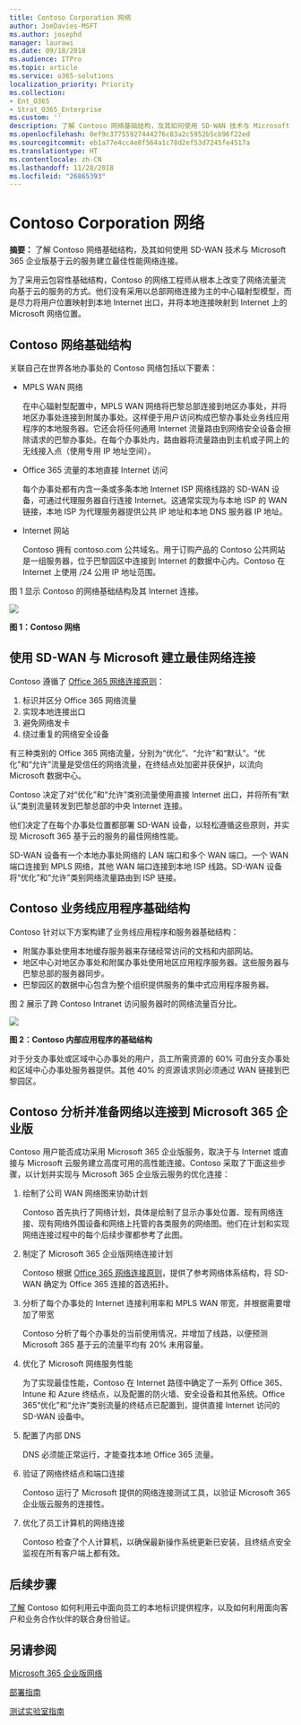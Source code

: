 ```yaml
---
title: Contoso Corporation 网络
author: JoeDavies-MSFT
ms.author: josephd
manager: laurawi
ms.date: 09/18/2018
ms.audience: ITPro
ms.topic: article
ms.service: o365-solutions
localization_priority: Priority
ms.collection:
- Ent_O365
- Strat_O365_Enterprise
ms.custom: ''
description: 了解 Contoso 网络基础结构，及其如何使用 SD-WAN 技术与 Microsoft 365 企业版基于云的服务建立最佳性能网络连接。
ms.openlocfilehash: 0ef9c37755927444276c83a2c5952b5cb96f22ed
ms.sourcegitcommit: eb1a77e4cc4e8f564a1c78d2ef53d7245fe4517a
ms.translationtype: HT
ms.contentlocale: zh-CN
ms.lasthandoff: 11/28/2018
ms.locfileid: "26865393"
---
```

# <a name="networking-for-the-contoso-corporation"></a>Contoso Corporation 网络

**摘要：** 了解 Contoso 网络基础结构，及其如何使用 SD-WAN 技术与 Microsoft 365 企业版基于云的服务建立最佳性能网络连接。

为了采用云包容性基础结构，Contoso 的网络工程师从根本上改变了网络流量流向基于云的服务的方式。他们没有采用以总部网络连接为主的中心辐射型模型，而是尽力将用户位置映射到本地 Internet 出口，并将本地连接映射到 Internet 上的 Microsoft 网络位置。

## <a name="contosos-networking-infrastructure"></a>Contoso 网络基础结构

关联自己在世界各地办事处的 Contoso 网络包括以下要素：

- MPLS WAN 网络

  在中心辐射型配置中，MPLS WAN 网络将巴黎总部连接到地区办事处，并将地区办事处连接到附属办事处。这样便于用户访问构成巴黎办事处业务线应用程序的本地服务器。它还会将任何通用 Internet 流量路由到网络安全设备会擦除请求的巴黎办事处。在每个办事处内，路由器将流量路由到主机或子网上的无线接入点（使用专用 IP 地址空间）。

- Office 365 流量的本地直接 Internet 访问

  每个办事处都有内含一条或多条本地 Internet ISP 网络线路的 SD-WAN 设备，可通过代理服务器自行连接 Internet。这通常实现为与本地 ISP 的 WAN 链接，本地 ISP 为代理服务器提供公共 IP 地址和本地 DNS 服务器 IP 地址。

- Internet 网站

  Contoso 拥有 contoso.com 公共域名。用于订购产品的 Contoso 公共网站是一组服务器，位于巴黎园区中连接到 Internet 的数据中心内。Contoso 在 Internet 上使用 /24 公用 IP 地址范围。

图 1 显示 Contoso 的网络基础结构及其 Internet 连接。

![](./media/contoso-networking/contoso-networking-fig1.png)
 
**图 1：Contoso 网络**

## <a name="use-of-sd-wan-for-optimal-network-connectivity-to-microsoft"></a>使用 SD-WAN 与 Microsoft 建立最佳网络连接

Contoso 遵循了 [Office 365 网络连接原则](https://docs.microsoft.com/office365/enterprise/office-365-network-connectivity-principles)：

1. 标识并区分 Office 365 网络流量
2. 实现本地连接出口
3. 避免网络发卡
4. 绕过重复的网络安全设备

有三种类别的 Office 365 网络流量，分别为“优化”、“允许”和“默认”。“优化”和“允许”流量是受信任的网络流量，在终结点处加密并获保护，以流向 Microsoft 数据中心。

Contoso 决定了对“优化”和“允许”类别流量使用直接 Internet 出口，并将所有“默认”类别流量转发到巴黎总部的中央 Internet 连接。

他们决定了在每个办事处位置都部署 SD-WAN 设备，以轻松遵循这些原则，并实现 Microsoft 365 基于云的服务的最佳网络性能。

SD-WAN 设备有一个本地办事处网络的 LAN 端口和多个 WAN 端口。一个 WAN 端口连接到 MPLS 网络，其他 WAN 端口连接到本地 ISP 线路。SD-WAN 设备将“优化”和“允许”类别网络流量路由到 ISP 链接。

## <a name="contosos-line-of-business-app-infrastructure"></a>Contoso 业务线应用程序基础结构

Contoso 针对以下方案构建了业务线应用程序和服务器基础结构：

- 附属办事处使用本地缓存服务器来存储经常访问的文档和内部网站。
- 地区中心对地区办事处和附属办事处使用地区应用程序服务器。这些服务器与巴黎总部的服务器同步。
- 巴黎园区的数据中心包含为整个组织提供服务的集中式应用程序服务器。

图 2 展示了跨 Contoso Intranet 访问服务器时的网络流量百分比。

![](./media/contoso-networking/contoso-networking-fig2.png)
 
**图 2：Contoso 内部应用程序的基础结构**

对于分支办事处或区域中心办事处的用户，员工所需资源的 60% 可由分支办事处和区域中心办事处服务器提供。其他 40% 的资源请求则必须通过 WAN 链接到巴黎园区。

## <a name="contosos-network-analysis-and-preparation-of-their-network-for-microsoft-365-enterprise"></a>Contoso 分析并准备网络以连接到 Microsoft 365 企业版

Contoso 用户能否成功采用 Microsoft 365 企业版服务，取决于与 Internet 或直接与 Microsoft 云服务建立高度可用的高性能连接。Contoso 采取了下面这些步骤，以计划并实现与 Microsoft 365 企业版云服务的优化连接：

1. 绘制了公司 WAN 网络图来协助计划

   Contoso 首先执行了网络计划，具体是绘制了显示办事处位置、现有网络连接、现有网络外围设备和网络上托管的各类服务的网络图。他们在计划和实现网络连接过程中的每个后续步骤都参考了此图。

2. 制定了 Microsoft 365 企业版网络连接计划

   Contoso 根据 [Office 365 网络连接原则](https://docs.microsoft.com/office365/enterprise/office-365-network-connectivity-principles)，提供了参考网络体系结构，将 SD-WAN 确定为 Office 365 连接的首选拓扑。

3. 分析了每个办事处的 Internet 连接利用率和 MPLS WAN 带宽，并根据需要增加了带宽

   Contoso 分析了每个办事处的当前使用情况，并增加了线路，以便预测 Microsoft 365 基于云的流量平均有 20% 未用容量。

4. 优化了 Microsoft 网络服务性能

   为了实现最佳性能，Contoso 在 Internet 路径中确定了一系列 Office 365、Intune 和 Azure 终结点，以及配置的防火墙、安全设备和其他系统。Office 365“优化”和“允许”类别流量的终结点已配置到，提供直接 Internet 访问的 SD-WAN 设备中。

5. 配置了内部 DNS

   DNS 必须能正常运行，才能查找本地 Office 365 流量。

6. 验证了网络终结点和端口连接

   Contoso 运行了 Microsoft 提供的网络连接测试工具，以验证 Microsoft 365 企业版云服务的连接性。

7. 优化了员工计算机的网络连接

   Contoso 检查了个人计算机，以确保最新操作系统更新已安装，且终结点安全监视在所有客户端上都有效。

## <a name="next-step"></a>后续步骤

[了解](contoso-identity.md) Contoso 如何利用云中面向员工的本地标识提供程序，以及如何利用面向客户和业务合作伙伴的联合身份验证。

## <a name="see-also"></a>另请参阅

[Microsoft 365 企业版网络](networking-infrastructure.md)

[部署指南](deploy-microsoft-365-enterprise.md)

[测试实验室指南](m365-enterprise-test-lab-guides.md)
